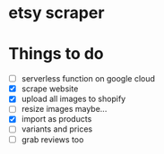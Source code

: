 # etsy scraper 

# Things to do

- [ ] serverless function on google cloud
- [X] scrape website
- [X] upload all images to shopify
- [ ] resize images maybe...
- [X] import as products 
- [ ] variants and prices
- [ ] grab reviews too 

